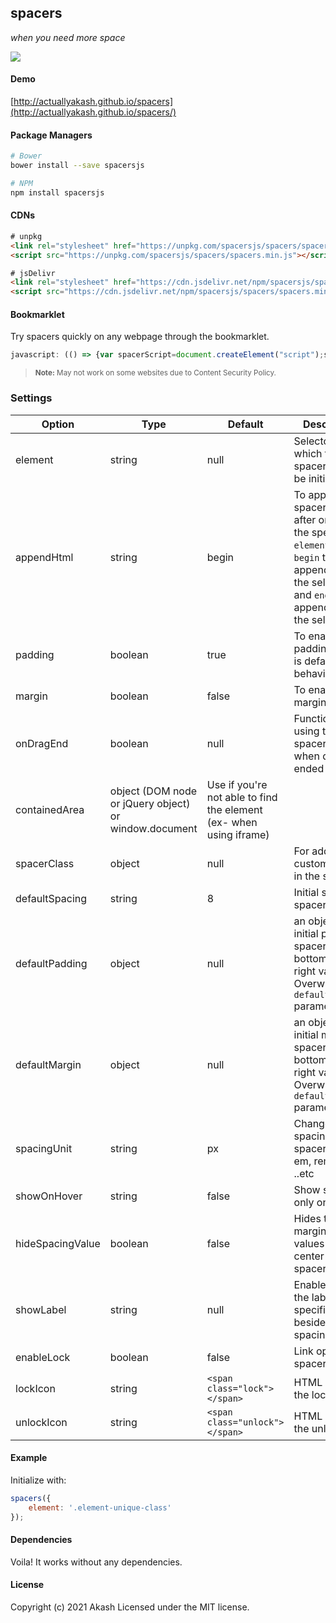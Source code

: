 spacers
-------

[1]: <https://github.com/actuallyakash/spacers>

_when you need more space_

<img src="https://res.cloudinary.com/dmz9bftyk/image/upload/v1625301678/spacers_giwb8b.gif">

#### Demo

[http://actuallyakash.github.io/spacers](http://actuallyakash.github.io/spacers/)

#### Package Managers

```sh
# Bower
bower install --save spacersjs

# NPM
npm install spacersjs
```

#### CDNs

```html
# unpkg
<link rel="stylesheet" href="https://unpkg.com/spacersjs/spacers/spacers.min.css">
<script src="https://unpkg.com/spacersjs/spacers/spacers.min.js"></script>

# jsDelivr
<link rel="stylesheet" href="https://cdn.jsdelivr.net/npm/spacersjs/spacers/spacers.min.css">
<script src="https://cdn.jsdelivr.net/npm/spacersjs/spacers/spacers.min.js"></script>
```

#### Bookmarklet
Try spacers quickly on any webpage through the bookmarklet.

```javascript
javascript: (() => {var spacerScript=document.createElement("script");spacerScript.type="text/javascript",spacerScript.src="https://cdn.jsdelivr.net/npm/spacersjs/spacers/spacers.min.js",document.getElementsByTagName("head")[0].appendChild(spacerScript);var spacersStyles=document.createElement("link");spacersStyles.rel="stylesheet",spacersStyles.type="text/css",spacersStyles.href="https://cdn.jsdelivr.net/npm/spacersjs/spacers/spacers.min.css",document.head.appendChild(spacersStyles),spacerScript.onload=function(){spacers({element:"*",showOnHover:!0,enableLock:!0,onDragEnd:function(e){console.log(e)}}),alert("Spacers active!")};})();
```

> <small><b>Note:</b> May not work on some websites due to Content Security Policy.</small>

### Settings

**Option**|**Type**|**Default**|**Description**
-----|-----|-----|-----
element|string|null|Selector on which the spacer has to be initialized
appendHtml|string|begin|To append spacer divs after or before the specified `element`. Use `begin` to append before the selector and `end` to append after the selector.
padding|boolean|true|To enable padding, which is default behavior
margin|boolean|false|To enable margin
onDragEnd|boolean|null|Function for using the spacer values when drag is ended
containedArea|object (DOM node or jQuery object) or window.document|Use if you're not able to find the element (ex- when using iframe)
spacerClass|object|null|For adding custom classes in the spacers
defaultSpacing|string|8|Initial starting spacer height.
defaultPadding|object|null|an object with initial padding spacer top, bottom, left, right values. Overwrites the `defaultSpacing` parameter
defaultMargin|object|null|an object with initial margin spacer top, bottom, left, right values. Overwrites the `defaultSpacing` parameter
spacingUnit|string|px|Change default spacing unit of spacers like em, rem, in, cm ..etc
showOnHover|string|false|Show spacers only on hover
hideSpacingValue|boolean|false|Hides the margin/padding values at the center of the spacer
showLabel|string|null|Enable and set the label to specified string beside the spacing value
enableLock|boolean|false|Link opposite spacers
lockIcon|string|```<span class="lock"></span>```|HTML string for the lock icon
unlockIcon|string|```<span class="unlock"></span>```|HTML string for the unlock icon

#### Example

Initialize with:

```javascript
spacers({
    element: '.element-unique-class'
});
 ```

#### Dependencies

Voila! It works without any dependencies.

#### License

Copyright (c) 2021 Akash
Licensed under the MIT license.

